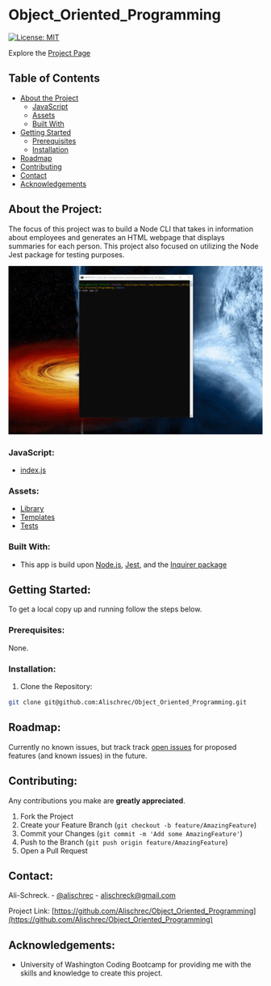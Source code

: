 # Object_Oriented_Programming
[![License: MIT](https://img.shields.io/badge/License-MIT-yellow.svg)](https://opensource.org/licenses/MIT)

Explore the [Project Page](https://github.com/Alischrec/Object_Oriented_Programming)

## Table of Contents

* [About the Project](#about-the-project)
  * [JavaScript](#JavaScript)
  * [Assets](#Assets)
  * [Built With](#built-with)
* [Getting Started](#getting-started)
  * [Prerequisites](#prerequisites)
  * [Installation](#installation)
* [Roadmap](#roadmap)
* [Contributing](#contributing)
* [Contact](#contact)
* [Acknowledgements](#acknowledgements)

## About the Project:
The focus of this project was to build a Node CLI that takes in information about employees and generates an HTML webpage that displays summaries for each person. This project also focused on utilizing the Node Jest package for testing purposes. 

![Project Gif](images/gif.gif)

### JavaScript:
* [index.js](https://github.com/Alischrec/Object_Oriented_Programming/blob/main/app.js)

### Assets:
* [Library](https://github.com/Alischrec/Object_Oriented_Programming/tree/main/lib)
* [Templates](https://github.com/Alischrec/Object_Oriented_Programming/tree/main/templates)
* [Tests](https://github.com/Alischrec/Object_Oriented_Programming/tree/main/test)

### Built With:
* This app is build upon [Node.js](https://nodejs.org/en/), [Jest](https://jestjs.io/), and the [Inquirer package](https://www.npmjs.com/package/inquirer)

## Getting Started:
To get a local copy up and running follow the steps below.

### Prerequisites:
None.

### Installation:
1. Clone the Repository:
```sh
git clone git@github.com:Alischrec/Object_Oriented_Programming.git
```

## Roadmap:
Currently no known issues, but track track [open issues](https://github.com/Alischrec/Object_Oriented_Programming/issues ) for proposed features (and known issues) in the future.


## Contributing:
Any contributions you make are **greatly appreciated**.

1. Fork the Project
2. Create your Feature Branch (`git checkout -b feature/AmazingFeature`)
3. Commit your Changes (`git commit -m 'Add some AmazingFeature'`)
4. Push to the Branch (`git push origin feature/AmazingFeature`)
5. Open a Pull Request

## Contact:
Ali-Schreck. - [@alischrec](https://www.instagram.com/alischrec) - alischreck@gmail.com

Project Link: [https://github.com/Alischrec/Object_Oriented_Programming](https://github.com/Alischrec/Object_Oriented_Programming)

## Acknowledgements: 
* University of Washington Coding Bootcamp for providing me with the skills and knowledge to create this project. 
